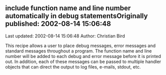 ## include function name and line number automatically in debug statementsOriginally published: 2002-08-14 15:06:48 
Last updated: 2002-08-14 15:06:48 
Author: Christian Bird 
 
This recipe allows a user to place debug messages, error messages and standard messages throughout a program.  The function name and line number will be added to each debug and error message before it is printed out.  In addition, each of these messages can be passed to multiple handler objects that can direct the output to log files, e-mails, stdout, etc.